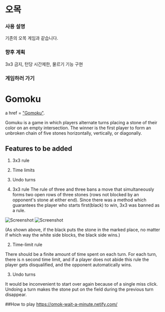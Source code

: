 # 오목

### 사용 설명

기존의 오목 게임과 같습니다.

### 향후 계획

3x3 금지, 턴당 시간제한, 물르기 기능 구현
<br/>

### 게임하러 가기
# Gomoku

a href = ["Gomoku"](https://en.wikipedia.org/wiki/Gomoku).

Gomuku is a game in which players alternate turns placing a stone of their color on an empty intersection. The winner is the first player to form an unbroken chain of five stones horizontally, vertically, or diagonally.

## Features to be added

1) 3x3 rule
2) Time limits
3) Undo turns

 
1) 3x3 rule
The rule of three and three bans a move that simultaneously forms two open rows of three stones (rows not blocked by an opponent's stone at either end).
Since there was a method which guarantees the player who starts first(black) to win, 3x3 was banned as a rule.

![Screenshot](https://user-images.githubusercontent.com/50646019/68020292-642ca780-fce1-11e9-9c95-c1e246f26aa3.png)
![Screenshot](https://user-images.githubusercontent.com/50646019/68020298-67c02e80-fce1-11e9-9b4d-125b8cf22d8a.png) 

(As shown above, if the black puts the stone in the marked place, no matter if  which way the white side blocks, the black side wins.)



2) Time-limit rule

There should be a finite amount of time spent on each turn.
For each turn, there is n second time limit, and if a player does not abide this rule the player gets disqualified, and the opponent automatically wins.



3) Undo turns

It would be inconvenient to start over again because of a single miss click.
Undoing a turn makes the stone put on the field during the previous turn disappear.



##How to play
https://omok-wait-a-minute.netify.com/

